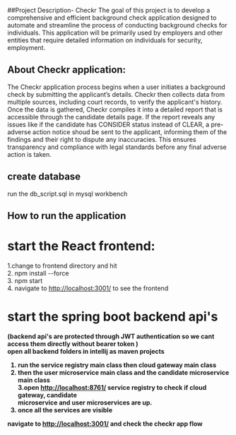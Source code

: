 ##Project Description- Checkr
 The goal of this project is to develop a comprehensive and efficient background check
 application designed to automate and streamline the process of conducting background
 checks for individuals. This application will be primarily used by employers and other
 entities that require detailed information on individuals for security, employment.
## About Checkr application:
 The Checkr application process begins when a user initiates a background check by
 submitting the applicant’s details. Checkr then collects data from multiple sources,
 including court records, to verify the applicant's history. Once the data is gathered,
 Checkr compiles it into a detailed report that is accessible through the candidate details
 page. If the report reveals any issues like if the candidate has CONSIDER status
 instead of CLEAR, a pre-adverse action notice shoud be sent to the applicant, informing
 them of the findings and their right to dispute any inaccuracies. This ensures
 transparency and compliance with legal standards before any final adverse action is
 taken.

## create database 
 run the db_script.sql in mysql workbench

## How to run the application

# start the React frontend: 
 1.change to frontend directory and hit  <br>
 2. npm install --force <br>
 3. npm start  <br>
 4. navigate to [http://localhost:3001/](http://localhost:3001/) to see the frontend <br>

# start the spring boot backend api's
<B> (backend api's are protected through JWT authentication so we cant access them directly without bearer token ) <br>
open all backend folders in intellij as maven projects
1. run the service registry main class then cloud gateway main class <br>
2. then the user microservice main class and the candidate microservice main class <br>
3.open [http://localhost:8761/](http://localhost:8761/) service registry to check if cloud gateway, candidate <br>
microservice and user microservices are up.
4. once all the services are visible <br>

navigate to [http://localhost:3001/](http://localhost:3001/) and check the checkr app flow
